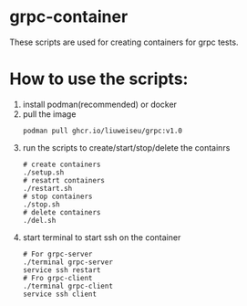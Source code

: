 # grpc-container
These scripts are used for creating containers for grpc tests.
# How to use the scripts:
1. install podman(recommended) or docker
2. pull the image
    ```
    podman pull ghcr.io/liuweiseu/grpc:v1.0
    ```
3. run the scripts to create/start/stop/delete the containrs
    ```
    # create containers
    ./setup.sh
    # resatrt containers
    ./restart.sh
    # stop containers
    ./stop.sh
    # delete containers
    ./del.sh
    ```
4. start terminal to start ssh on the container
    ```
    # For grpc-server 
    ./terminal grpc-server
    service ssh restart
    # Fro grpc-client
    ./terminal grpc-client
    service ssh client
    ```
